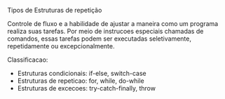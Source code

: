 
Tipos de Estruturas de repetição

Controle de fluxo e a habilidade de ajustar a maneira como um programa realiza suas tarefas.
Por meio de instrucoes especiais chamadas de comandos, essas tarefas podem ser executadas
seletivamente, repetidamente ou excepcionalmente.      


Classificacao:

- Estruturas condicionais: if-else, switch-case
- Estruturas de repeticao: for, while, do-while
- Estruturas de excecoes: try-catch-finally, throw













